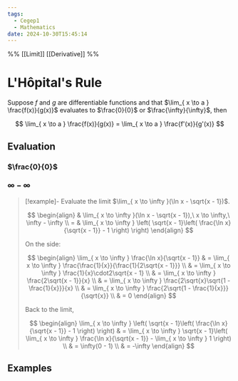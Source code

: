 ```yaml
---
tags:
  - Cegep1
  - Mathematics
date: 2024-10-30T15:45:14
---
```


%% [[Limit]] [[Derivative]] %%

# L'Hôpital's Rule

Suppose $f$ and $g$ are differentiable functions and that $\lim_{ x \to a } \frac{f(x)}{g(x)}$ evaluates to $\frac{0}{0}$ or $\frac{\infty}{\infty}$, then

$$
\lim_{ x \to a } \frac{f(x)}{g(x)} = \lim_{ x \to a } \frac{f'(x)}{g'(x)}
$$

## Evaluation

### $\frac{0}{0}$

### $\infty - \infty$

> [!example]- Evaluate the limit $\lim_{ x \to \infty }(\ln x - \sqrt{x - 1})$.
> 
> $$
> \begin{align}
>  & \lim_{ x \to \infty }(\ln x - \sqrt{x - 1}),\ x \to \infty,\ \infty - \infty \\
> = & \lim_{ x \to \infty } \left( \sqrt{x - 1}\left( \frac{\ln x}{\sqrt{x - 1}} - 1 \right) \right)
> \end{align}
> $$
> 
> On the side:
> 
> $$
> \begin{align}
> \lim_{ x \to \infty } \frac{\ln x}{\sqrt{x - 1}} & = \lim_{ x \to \infty } \frac{\frac{1}{x}}{\frac{1}{2\sqrt{x - 1}}} \\
>  & = \lim_{ x \to \infty } \frac{1}{x}\cdot2\sqrt{x - 1} \\
>  & = \lim_{ x \to \infty } \frac{2\sqrt{x - 1}}{x} \\
>  & = \lim_{ x \to \infty } \frac{2\sqrt{x}\sqrt{1 - \frac{1}{x}}}{x} \\
>  & = \lim_{ x \to \infty } \frac{2\sqrt{1 - \frac{1}{x}}}{\sqrt{x}} \\
>  & = 0
> \end{align}
> $$
> 
> Back to the limit,
> 
> $$
> \begin{align}
> \lim_{ x \to \infty } \left( \sqrt{x - 1}\left( \frac{\ln x}{\sqrt{x - 1}} - 1 \right) \right) & = \lim_{ x \to \infty } \sqrt{x - 1}\left( \lim_{ x \to \infty } \frac{\ln x}{\sqrt{x - 1}} - \lim_{ x \to \infty } 1 \right) \\
>  & = \infty(0 - 1) \\
>  & = -\infty
> \end{align}
> $$

## Examples

